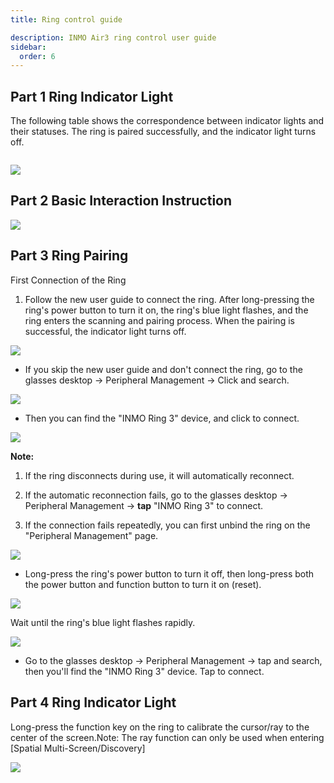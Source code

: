 ```yaml
---
title: Ring control guide

description: INMO Air3 ring control user guide
sidebar:
  order: 6
---
```


## Part 1 Ring Indicator Light

The follow~~i~~ng table shows the correspondence between indicator lights and their statuses.
The ring is paired successfully, and the indicator light turns off.

![]()

![](public/images/air3/ring-1.png)

## Part 2 Basic Interaction Instruction

![](public/images/air3/ring-2.png)

## Part 3 Ring Pairing

First Connection of the Ring

1. Follow the new user guide to connect the ring. After long-pressing the ring's power button to turn it on, the ring's blue light flashes, and the ring enters the scanning and pairing process. When the pairing is successful, the indicator light turns off.

![](public/images/air3/ring-3.png)



* If you skip the new user guide and don't connect the ring, go to the glasses desktop -> Peripheral Management -> Click and search.

![](public/images/air3/ring-4.png)

* Then you can find the "INMO Ring 3" device, and click to connect.

![](public/images/air3/ring-5.png)

**Note:**

1. If the ring disconnects during use, it will automatically reconnect.

2. If the automatic reconnection fails, go to the glasses desktop -> Peripheral Management -> **tap** "INMO Ring 3" to connect.

3. If the connection fails repeatedly, you can first unbind the ring on the "Peripheral Management" page.

![](public/images/air3/ring-6.png)

* Long-press the ring's power button to turn it off, then long-press both the power button and function button to turn it on (reset).

![](public/images/air3/ring-7.png)

Wait until the ring's blue light flashes rapidly.

![](public/images/air3/ring-8.png)

* Go to the glasses desktop -> Peripheral Management -> tap and search, then you'll find the "INMO Ring 3" device. Tap to connect.


## Part 4  Ring Indicator Light

Long-press the function key on the ring to calibrate the cursor/ray to the center of the screen.Note: The ray function can only be used when entering \[Spatial Multi-Screen/Discovery]

![](public/images/air3/ring-9.png)


























































